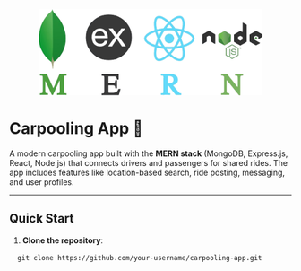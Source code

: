 <p align="center">
  <a href="https://mernjs.com" target="_blank">
    <img src="PFE-Project/MERN-logo.png" width="400">
  </a>
</p>

# Carpooling App 🚗

A modern carpooling app built with the **MERN stack** (MongoDB, Express.js, React, Node.js) that connects drivers and passengers for shared rides. The app includes features like location-based search, ride posting, messaging, and user profiles.

---

## Quick Start

1. **Clone the repository**:
```
  git clone https://github.com/your-username/carpooling-app.git
```
